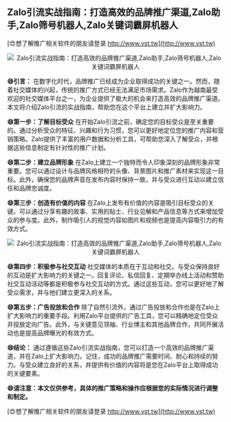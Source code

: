 ## **Zalo引流实战指南：打造高效的品牌推广渠道,Zalo助手,Zalo筛号机器人,Zalo关键词霸屏机器人**

[😍想了解推广相关软件的朋友请登录 http://www.vst.tw](http://www.vst.tw)

 <center><img src="https://vst.tw/MP4/tuiguang/png/5.png" alt="Zalo引流实战指南：打造高效的品牌推广渠道,Zalo助手,Zalo筛号机器人,Zalo关键词霸屏机器人"></center>

**😄引言：**
在数字化时代，品牌推广已经成为企业取得成功的关键之一。然而，随着社交媒体的兴起，传统的推广方式已经无法满足市场需求。Zalo作为越南最受欢迎的社交媒体平台之一，为企业提供了极大的机会来打造高效的品牌推广渠道。本文将介绍Zalo引流的实战指南，帮助您在这个平台上建立并扩大影响力。

**😄第一步：了解目标受众**
在开始Zalo引流之前，确定您的目标受众是至关重要的。通过分析受众的特征、兴趣和行为习惯，您可以更好地定位您的推广内容和营销策略。Zalo提供了丰富的用户数据和分析工具，可帮助您深入了解受众，并根据这些信息制定有针对性的推广计划。

**😄第二步：建立品牌形象**
在Zalo上建立一个独特而令人印象深刻的品牌形象非常重要。您可以通过设计与品牌风格相符的头像、背景图片和推广素材来实现这一目标。此外，确保您的品牌声音在发布内容时保持一致，并与受众进行互动以建立信任和品牌忠诚度。

**😄第三步：创造有价值的内容**
在Zalo上发布有价值的内容是吸引目标受众的关键。可以通过分享有趣的故事、实用的贴士、行业见解和产品信息等方式来增加受众的参与度。此外，制作吸引人的视觉内容如图片和视频也是提高内容吸引力的有效方式。

 <center><img src="https://vst.tw/MP4/tuiguang/png/6.png" alt="Zalo引流实战指南：打造高效的品牌推广渠道,Zalo助手,Zalo筛号机器人,Zalo关键词霸屏机器人"></center>

**😄第四步：积极参与社交互动**
社交媒体的本质在于互动和社交。与受众保持良好的互动是扩大影响力的关键之一。回复评论、私信回复、定期举办线上活动和赞助社交互动活动等都是积极参与社交互动的方式。通过这些互动，您可以更好地了解受众需求，并与他们建立更深入的关系。

**😄第五步：广告投放和合作**
除了自然引流外，通过广告投放和合作也是在Zalo上扩大影响力的重要手段。利用Zalo平台提供的广告工具，您可以精确地定位受众并投放定向广告。此外，与关键意见领袖、行业博主和其他品牌合作，共同开展活动也是提高品牌曝光的有效方式。

**😄结论：**
通过遵循这些Zalo引流实战指南，您可以打造一个高效的品牌推广渠道，并在Zalo上扩大影响力。记住，成功的品牌推广需要时间、耐心和持续的努力。与受众建立良好的关系，并提供有价值的内容将是您在Zalo平台上取得成功的关键要素。

**😄请注意：本文仅供参考，具体的推广策略和操作应根据您的实际情况进行调整和制定。**

[😍想了解推广相关软件的朋友请登录 http://www.vst.tw](http://www.vst.tw)




